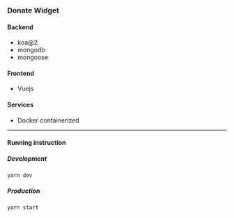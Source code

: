 ### Donate Widget

#### Backend
- koa@2
- mongodb
- mongoose

#### Frontend
- Vuejs

#### Services
- Docker containerized
---
#### Running instruction

##### Development
```shell script
yarn dev
```

##### Production
```shell script
yarn start
```
